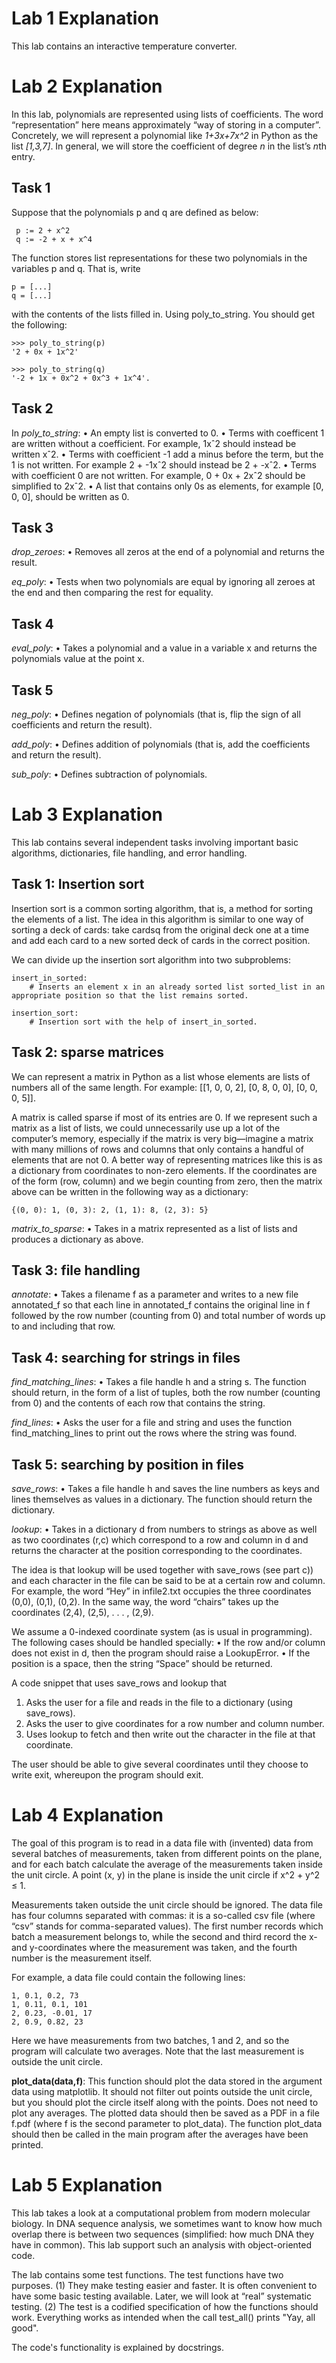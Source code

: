 # Lab 1 Explanation #

This lab contains an interactive temperature converter.


# Lab 2 Explanation #

In this lab, polynomials are represented using lists of coefficients. The word “representation” here
means approximately “way of storing in a computer”. Concretely, we will represent a polynomial like
*1+3x+7x^2* in Python as the list *[1,3,7]*. In general, we will store the coefficient of degree *n* in the list’s
*n*th entry.


## Task 1 ##
Suppose that the polynomials p and q are defined as below:


     p := 2 + x^2
     q := -2 + x + x^4

The function stores list representations for these two polynomials in the variables p and q. That
is, write
    
    p = [...]
    q = [...]

with the contents of the lists filled in. Using poly_to_string. You should get the following:
    
    >>> poly_to_string(p)
    '2 + 0x + 1x^2'

    >>> poly_to_string(q)
    '-2 + 1x + 0x^2 + 0x^3 + 1x^4'.


## Task 2 ##
In *poly_to_string*:
    • An empty list is converted to 0.
    • Terms with coefficent 1 are written without a coefficient. For example, 1xˆ2 should instead be
    written xˆ2.
    • Terms with coefficient -1 add a minus before the term, but the 1 is not written. For example 2 + -1xˆ2 should instead be 2 + -xˆ2.
    • Terms with coefficient 0 are not written. For example, 0 + 0x + 2xˆ2 should be simplified to 2xˆ2.
    • A list that contains only 0s as elements, for example [0, 0, 0], should be written as 0.


## Task 3 ##

*drop_zeroes*:
    • Removes all zeros at the end of a polynomial and returns the result.

*eq_poly*:
    • Tests when two polynomials are equal by ignoring all zeroes at the end and then comparing the rest for equality.


## Task 4 ##

*eval_poly*:
    • Takes a polynomial and a value in a variable x and returns the polynomials value at the point x.


## Task 5 ##
*neg_poly*:
    • Defines negation of polynomials (that is, flip the sign of all coefficients and return the result).

*add_poly*:
    • Defines addition of polynomials (that is, add the coefficients and return the result).

*sub_poly*:
    • Defines subtraction of polynomials.



# Lab 3 Explanation #

This lab contains several independent tasks involving important basic algorithms, dictionaries, file
handling, and error handling.


## Task 1: Insertion sort ##
Insertion sort is a common sorting algorithm, that is, a method for sorting the elements of a list. The
idea in this algorithm is similar to one way of sorting a deck of cards: take cardsq from the original deck
one at a time and add each card to a new sorted deck of cards in the correct position.

We can divide up the insertion sort algorithm into two subproblems:

    insert_in_sorted:
        # Inserts an element x in an already sorted list sorted_list in an appropriate position so that the list remains sorted.

    insertion_sort:
        # Insertion sort with the help of insert_in_sorted.


## Task 2: sparse matrices ##
We can represent a matrix in Python as a list whose elements are lists of numbers all of the same length.
    For example: 
        [[1, 0, 0, 2], [0, 8, 0, 0], [0, 0, 0, 5]].

A matrix is called sparse if most of its entries are 0. If we represent such a matrix as a list of lists, we
could unnecessarily use up a lot of the computer’s memory, especially if the matrix is very big—imagine
a matrix with many millions of rows and columns that only contains a handful of elements that are not 0.
A better way of representing matrices like this is as a dictionary from coordinates to non-zero elements.
If the coordinates are of the form (row, column) and we begin counting from zero, then the matrix above
can be written in the following way as a dictionary:
    
    {(0, 0): 1, (0, 3): 2, (1, 1): 8, (2, 3): 5}

*matrix_to_sparse*:
    • Takes in a matrix represented as a list of lists and produces a dictionary as above.


## Task 3: file handling ##

*annotate*:
    • Takes a filename f as a parameter and writes to a new file annotated_f so that each line in annotated_f contains the original line in f followed by the row number (counting from 0) and total number of words up to and including that row.

## Task 4: searching for strings in files ##

*find_matching_lines*:
    • Takes a file handle h and a string s. The function should return, in the form of a list of tuples, both the row number (counting from 0) and the contents of each row that contains the string.

*find_lines*:
    • Asks the user for a file and string and uses the function find_matching_lines to print out the rows where the string was found.


## Task 5: searching by position in files ##
*save_rows*:
    • Takes a file handle h and saves the line numbers as keys and lines themselves as values in a dictionary. The function should return the dictionary.

*lookup*:
    • Takes in a dictionary d from numbers to strings as above as well as two coordinates (r,c) which correspond to a row and column in d and returns the character at the position corresponding to the coordinates.

The idea is that lookup will be used together with save_rows (see part c)) and each character in the file
can be said to be at a certain row and column. For example, the word “Hey” in infile2.txt occupies
the three coordinates (0,0), (0,1), (0,2). In the same way, the word “chairs” takes up the coordinates
(2,4), (2,5), . . . , (2,9).

We assume a 0-indexed coordinate system (as is usual in programming).
The following cases should be handled specially:
    • If the row and/or column does not exist in d, then the program should raise a LookupError.
    • If the position is a space, then the string “Space” should be returned.

A code snippet that uses save_rows and lookup that
1. Asks the user for a file and reads in the file to a dictionary (using save_rows).
2. Asks the user to give coordinates for a row number and column number.
3. Uses lookup to fetch and then write out the character in the file at that coordinate.

The user should be able to give several coordinates until they choose to write exit, whereupon the
program should exit.



# Lab 4 Explanation #

The goal of this program is to read in a data file with (invented) data from several batches of measurements,
taken from different points on the plane, and for each batch calculate the average of the measurements
taken inside the unit circle. A point (x, y) in the plane is inside the unit circle if x^2 + y^2 ≤ 1.

Measurements taken outside the unit circle should be ignored. The data file has four columns separated
with commas: it is a so-called csv file (where “csv” stands for comma-separated values). The first number
records which batch a measurement belongs to, while the second and third record the x- and y-coordinates
where the measurement was taken, and the fourth number is the measurement itself.

For example, a data file could contain the following lines:

    1, 0.1, 0.2, 73
    1, 0.11, 0.1, 101
    2, 0.23, -0.01, 17
    2, 0.9, 0.82, 23

Here we have measurements from two batches, 1 and 2, and so the program will calculate two averages.
Note that the last measurement is outside the unit circle.



**plot_data(data,f)**: This function should plot the data stored in the argument data using matplotlib. It should not filter out points outside the unit circle, but you should plot the circle itself along with the points. Does not need to plot any averages. The plotted data should then be saved as a PDF in a file f.pdf (where f is the second parameter to plot_data). The function plot_data should then be called in the main program after the averages have been printed.



# Lab 5 Explanation #

This lab takes a look at a computational problem from modern molecular biology. In DNA sequence analysis, we sometimes want to know how much overlap there is between two sequences (simplified: how much DNA they have in common). This lab support such an analysis with object-oriented code.

The lab contains some test functions. The test functions have two purposes. (1) They make testing easier and faster. It is often convenient to have some basic testing available. Later, we will look at “real” systematic testing. (2) The test is a codified specification of how the functions should work. Everything works as intended when the call test_all() prints "Yay, all good".

The code's functionality is explained by docstrings.